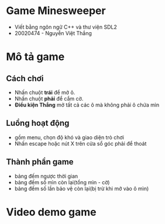 # Game Minesweeper
- Viết bằng ngôn ngữ C++ và thư viện SDL2
- 20020474 - Nguyễn Việt Thắng
# Mô tả game
## Cách chơi
- Nhấn chuột **trái** để mở ô.
- Nhấn chuột **phải** để cắm cờ.
- **Điều kiện Thắng** mở tất cả các ô mà không phải ô chứa mìn
## Luồng hoạt động
- gồm menu, chọn độ khó và giao diện trò chơi
- Nhấn escape hoặc nút X trên cửa sổ góc phải để thoát
## Thành phần game
- bảng đếm ngược thời gian 
- bảng đếm số mìn còn lại(tổng mìn - cờ)
- bảng đếm số lần bảo vệ còn lại(bị trừ khi mở vào ô mìn)
# Video demo game
